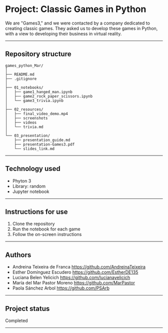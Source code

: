 # Project: Classic Games in Python

We are "Games3," and we were contacted by a company dedicated to creating classic games. They asked us to develop these games in Python, with a view to developing their business in virtual reality.

---

## Repository structure
```
games_python_Mar/
│
├── README.md
├── .gitignore
│
├── 01_notebooks/
│   ├── game1_hanged_man.ipynb
│   ├── game2_rock_paper_scissors.ipynb
│   └── game3_trivia.ipynb
│
├── 02_resources/
│   ├── final_video_demo.mp4
│   ├── screenshots
│   ├── videos
│   └── trivia.md
│
└── 03_presentation/
    ├── presentation_guide.md
    ├── presentation-Games3.pdf
    └── slides_link.md
```
---

## Technology used

- Phyton 3
- Library: random
- Jupyter notebook

---

## Instructions for use

1. Clone the repository
2. Run the notebook for each game
3. Follow the on-screen instructions

---

## Authors
- Andreina Teixeira de Franca   https://github.com/AndreinaTeixeira
- Esther Domínguez Escudero    https://github.com/EstherDE135
- Luciana Belen Yelicich    https://github.com/lucianayelicich
- María del Mar Pastor Moreno   https://github.com/MarPastor
- Paola Sánchez Arbol   https://github.com/PSArb

---

## Project status

Completed

---